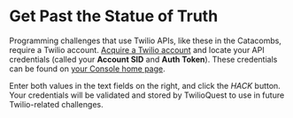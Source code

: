 # Get Past the Statue of Truth

Programming challenges that use Twilio APIs, like these in the Catacombs, require a Twilio account. [Acquire a Twilio account](https://www.twilio.com/try-twilio?utm_source=twilioquest-3) and locate your API credentials (called your **Account SID** and **Auth Token**). These credentials can be found on [your Console home page](https://www.twilio.com/console).

Enter both values in the text fields on the right, and click the *HACK* button. Your credentials will be validated and stored by TwilioQuest to use in future Twilio-related challenges.